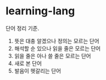 # learning-lang
단어 정리 기준.   
1. 뜻은 대충 알겠으나 정의는 모르는 단어   
2. 해석할 순 있으나 읽을 줄은 모르는 단어   
3. 읽을 줄은 아나 쓸 줄은 모르는 단어   
4. 새로 본 단어   
5. 발음이 헷갈리는 단어   
